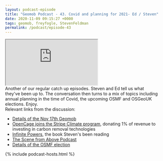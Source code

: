 ```yaml
--- 
layout: podcast-episode
title: "Geomob Podcast - 43. Covid and planning for 2021- Ed / Steven"
date: 2020-11-09 09:15:27 +0000
tags: geomob, freyfogle, StevenFeldman
permalink: /podcast/episode-43
---
```


<iframe class="castos-iframe-player" src="https://5e2e9055a029d5-78101471.castos.com/player/274019"></iframe>

<div class="pt20">
Another of our regular catch up episodes. Steven and Ed tell us what they've been up to.
The conversation then turns to a mix of topics including annual planning in the time
of Covid, the upcoming OSMF and OSGeoUK elections. Enjoy.
</div>

<div class="pt20">
  Relevant links from the discussion:
  <ul>
    <li class="pt10"><a href="/post/nov-17th-2020-geomob-details" class="italic">Details of the Nov 17th Geomob</a></li>
    <li class="pt10"><a href="https://blog.opencagedata.com/post/one-percent-of-revenue-to-carbon-removal" class="italic">OpenCage joins the Stripe Climate program</a>, donating 1% of revenue to investing in carbon removal technologies</li>
    <li class="pt10"><a href="https://www.amazon.co.uk/Infinite-Powers-Calculus-Language-Universe/dp/1786492946/ref=sr_1_2" class="italic">Infinite Powers</a>, the book Steven's been reading</li>
    <li class="pt10"><a href="https://scenefromabove.podbean.com/" class="italic">The Scene from Above Podcast</a></li>
    <li class="pt10"><a href="https://wiki.openstreetmap.org/wiki/Foundation/AGM20/Election_to_Board" class="italic">Details of the OSMF election</a></li>

  </ul>
</div>


{% include podcast-hosts.html %}




